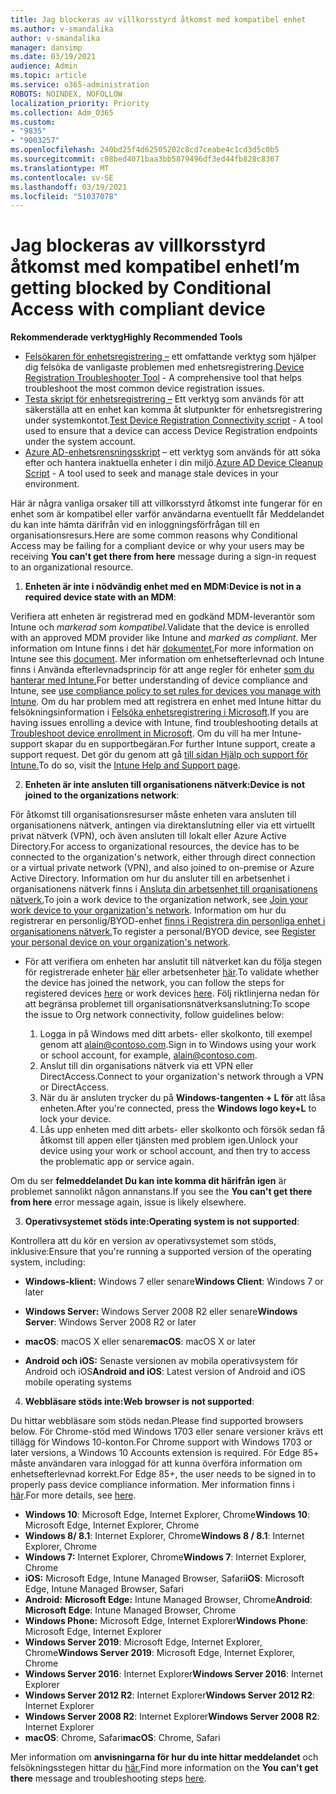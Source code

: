 ```yaml
---
title: Jag blockeras av villkorsstyrd åtkomst med kompatibel enhet
ms.author: v-smandalika
author: v-smandalika
manager: dansimp
ms.date: 03/19/2021
audience: Admin
ms.topic: article
ms.service: o365-administration
ROBOTS: NOINDEX, NOFOLLOW
localization_priority: Priority
ms.collection: Adm_O365
ms.custom:
- "9835"
- "9003257"
ms.openlocfilehash: 240bd25f4d62505202c8cd7ceabe4c1cd3d5c0b5
ms.sourcegitcommit: c08bed4071baa3bb5879496df3ed44fb828c8367
ms.translationtype: MT
ms.contentlocale: sv-SE
ms.lasthandoff: 03/19/2021
ms.locfileid: "51037078"
---
```

# <a name="im-getting-blocked-by-conditional-access-with-compliant-device"></a><span data-ttu-id="b6c12-102">Jag blockeras av villkorsstyrd åtkomst med kompatibel enhet</span><span class="sxs-lookup"><span data-stu-id="b6c12-102">I’m getting blocked by Conditional Access with compliant device</span></span>

<span data-ttu-id="b6c12-103">**Rekommenderade verktyg**</span><span class="sxs-lookup"><span data-stu-id="b6c12-103">**Highly Recommended Tools**</span></span>

- <span data-ttu-id="b6c12-104">[Felsökaren för enhetsregistrering –](https://docs.microsoft.com/samples/azure-samples/dsregtool/dsregtool/) ett omfattande verktyg som hjälper dig felsöka de vanligaste problemen med enhetsregistrering.</span><span class="sxs-lookup"><span data-stu-id="b6c12-104">[Device Registration Troubleshooter Tool](https://docs.microsoft.com/samples/azure-samples/dsregtool/dsregtool/) - A comprehensive tool that helps troubleshoot the most common device registration issues.</span></span>
- <span data-ttu-id="b6c12-105">[Testa skript för enhetsregistrering –](https://docs.microsoft.com/samples/azure-samples/testdeviceregconnectivity/testdeviceregconnectivity/) Ett verktyg som används för att säkerställa att en enhet kan komma åt slutpunkter för enhetsregistrering under systemkontot.</span><span class="sxs-lookup"><span data-stu-id="b6c12-105">[Test Device Registration Connectivity script](https://docs.microsoft.com/samples/azure-samples/testdeviceregconnectivity/testdeviceregconnectivity/) - A tool used to ensure that a device can access Device Registration endpoints under the system account.</span></span>
- <span data-ttu-id="b6c12-106">[Azure AD-enhetsrensningsskript](https://github.com/mzmaili/AzureADDeviceCleanup) – ett verktyg som används för att söka efter och hantera inaktuella enheter i din miljö.</span><span class="sxs-lookup"><span data-stu-id="b6c12-106">[Azure AD Device Cleanup Script](https://github.com/mzmaili/AzureADDeviceCleanup) - A tool used to seek and manage stale devices in your environment.</span></span>

<span data-ttu-id="b6c12-107">Här är några vanliga orsaker till att villkorsstyrd åtkomst inte fungerar  för en enhet som är kompatibel eller varför användarna eventuellt får Meddelandet du kan inte hämta därifrån vid en inloggningsförfrågan till en organisationsresurs.</span><span class="sxs-lookup"><span data-stu-id="b6c12-107">Here are some common reasons why Conditional Access may be failing for a compliant device or why your users may be receiving **You can't get there from here** message during a sign-in request to an organizational resource.</span></span>

1. <span data-ttu-id="b6c12-108">**Enheten är inte i nödvändig enhet med en MDM:**</span><span class="sxs-lookup"><span data-stu-id="b6c12-108">**Device is not in a required device state with an MDM**:</span></span>

<span data-ttu-id="b6c12-109">Verifiera att enheten är registrerad med en godkänd MDM-leverantör som Intune och *markerad som kompatibel.*</span><span class="sxs-lookup"><span data-stu-id="b6c12-109">Validate that the device is enrolled with an approved MDM provider like Intune and *marked as compliant*.</span></span> <span data-ttu-id="b6c12-110">Mer information om Intune finns i det här [dokumentet.](https://docs.microsoft.com/mem/intune/enrollment/device-enrollment)</span><span class="sxs-lookup"><span data-stu-id="b6c12-110">For more information on Intune see this [document](https://docs.microsoft.com/mem/intune/enrollment/device-enrollment).</span></span> <span data-ttu-id="b6c12-111">Mer information om enhetsefterlevnad och Intune finns i Använda efterlevnadsprincip för att ange regler för enheter [som du hanterar med Intune.](https://docs.microsoft.com/mem/intune/protect/device-compliance-get-started)</span><span class="sxs-lookup"><span data-stu-id="b6c12-111">For better understanding of device compliance and Intune, see [use compliance policy to set rules for devices you manage with Intune](https://docs.microsoft.com/mem/intune/protect/device-compliance-get-started).</span></span> <span data-ttu-id="b6c12-112">Om du har problem med att registrera en enhet med Intune hittar du felsökningsinformation i [Felsöka enhetsregistrering i Microsoft](https://docs.microsoft.com/troubleshoot/mem/intune/troubleshoot-device-enrollment-in-intune).</span><span class="sxs-lookup"><span data-stu-id="b6c12-112">If you are having issues enrolling a device with Intune, find troubleshooting details at [Troubleshoot device enrollment in Microsoft](https://docs.microsoft.com/troubleshoot/mem/intune/troubleshoot-device-enrollment-in-intune).</span></span> <span data-ttu-id="b6c12-113">Om du vill ha mer Intune-support skapar du en supportbegäran.</span><span class="sxs-lookup"><span data-stu-id="b6c12-113">For further Intune support, create a support request.</span></span> <span data-ttu-id="b6c12-114">Det gör du genom att gå [till sidan Hjälp och support för Intune.](https://endpoint.microsoft.com/#blade/Microsoft_Intune_DeviceSettings/SupportMenu/helpSupport)</span><span class="sxs-lookup"><span data-stu-id="b6c12-114">To do so, visit the [Intune Help and Support page](https://endpoint.microsoft.com/#blade/Microsoft_Intune_DeviceSettings/SupportMenu/helpSupport).</span></span>

2. <span data-ttu-id="b6c12-115">**Enheten är inte ansluten till organisationens nätverk:**</span><span class="sxs-lookup"><span data-stu-id="b6c12-115">**Device is not joined to the organizations network**:</span></span>

<span data-ttu-id="b6c12-116">För åtkomst till organisationsresurser måste enheten vara ansluten till organisationens nätverk, antingen via direktanslutning eller via ett virtuellt privat nätverk (VPN), och även ansluten till lokalt eller Azure Active Directory.</span><span class="sxs-lookup"><span data-stu-id="b6c12-116">For access to organizational resources, the device has to be connected to the organization's network, either through direct connection or a virtual private network (VPN), and also joined to on-premise or Azure Active Directory.</span></span> <span data-ttu-id="b6c12-117">Information om hur du ansluter till en arbetsenhet i organisationens nätverk finns i [Ansluta din arbetsenhet till organisationens nätverk.](https://docs.microsoft.com/azure/active-directory/user-help/user-help-join-device-on-network)</span><span class="sxs-lookup"><span data-stu-id="b6c12-117">To join a work device to the organization network, see [Join your work device to your organization's network](https://docs.microsoft.com/azure/active-directory/user-help/user-help-join-device-on-network).</span></span> <span data-ttu-id="b6c12-118">Information om hur du registrerar en personlig/BYOD-enhet [finns i Registrera din personliga enhet i organisationens nätverk.](https://docs.microsoft.com/azure/active-directory/user-help/user-help-register-device-on-network)</span><span class="sxs-lookup"><span data-stu-id="b6c12-118">To register a personal/BYOD device, see [Register your personal device on your organization's network](https://docs.microsoft.com/azure/active-directory/user-help/user-help-register-device-on-network).</span></span>

- <span data-ttu-id="b6c12-119">För att verifiera om enheten har anslutit till nätverket kan du följa stegen för registrerade enheter [här](https://docs.microsoft.com/azure/active-directory/user-help/user-help-register-device-on-network#to-verify-that-youre-registered) eller arbetsenheter [här](https://docs.microsoft.com/azure/active-directory/user-help/user-help-join-device-on-network#to-make-sure-youre-joined).</span><span class="sxs-lookup"><span data-stu-id="b6c12-119">To validate whether the device has joined the network, you can follow the steps for registered devices [here](https://docs.microsoft.com/azure/active-directory/user-help/user-help-register-device-on-network#to-verify-that-youre-registered) or work devices [here](https://docs.microsoft.com/azure/active-directory/user-help/user-help-join-device-on-network#to-make-sure-youre-joined).</span></span> <span data-ttu-id="b6c12-120">Följ riktlinjerna nedan för att begränsa problemet till organisationsnätverksanslutning:</span><span class="sxs-lookup"><span data-stu-id="b6c12-120">To scope the issue to Org network connectivity, follow guidelines below:</span></span>

    1. <span data-ttu-id="b6c12-121">Logga in på Windows med ditt arbets- eller skolkonto, till exempel genom att alain@contoso.com.</span><span class="sxs-lookup"><span data-stu-id="b6c12-121">Sign in to Windows using your work or school account,  for example, alain@contoso.com.</span></span>
    2. <span data-ttu-id="b6c12-122">Anslut till din organisations nätverk via ett VPN eller DirectAccess.</span><span class="sxs-lookup"><span data-stu-id="b6c12-122">Connect to your organization's network through a VPN or DirectAccess.</span></span>
    3. <span data-ttu-id="b6c12-123">När du är ansluten trycker du på **Windows-tangenten + L för** att låsa enheten.</span><span class="sxs-lookup"><span data-stu-id="b6c12-123">After you're connected, press the **Windows logo key+L** to lock your device.</span></span>
    4. <span data-ttu-id="b6c12-124">Lås upp enheten med ditt arbets- eller skolkonto och försök sedan få åtkomst till appen eller tjänsten med problem igen.</span><span class="sxs-lookup"><span data-stu-id="b6c12-124">Unlock your device using your work or school account, and then try to access the problematic app or service again.</span></span>

<span data-ttu-id="b6c12-125">Om du ser **felmeddelandet Du kan inte komma dit härifrån igen** är problemet sannolikt någon annanstans.</span><span class="sxs-lookup"><span data-stu-id="b6c12-125">If you see the **You can't get there from here** error message again, issue is likely elsewhere.</span></span>

3. <span data-ttu-id="b6c12-126">**Operativsystemet stöds inte:**</span><span class="sxs-lookup"><span data-stu-id="b6c12-126">**Operating system is not supported**:</span></span>

<span data-ttu-id="b6c12-127">Kontrollera att du kör en version av operativsystemet som stöds, inklusive:</span><span class="sxs-lookup"><span data-stu-id="b6c12-127">Ensure that you're running a supported version of the operating system, including:</span></span>

- <span data-ttu-id="b6c12-128">**Windows-klient:** Windows 7 eller senare</span><span class="sxs-lookup"><span data-stu-id="b6c12-128">**Windows Client**: Windows 7 or later</span></span>

- <span data-ttu-id="b6c12-129">**Windows Server:** Windows Server 2008 R2 eller senare</span><span class="sxs-lookup"><span data-stu-id="b6c12-129">**Windows Server**: Windows Server 2008 R2 or later</span></span>

- <span data-ttu-id="b6c12-130">**macOS**: macOS X eller senare</span><span class="sxs-lookup"><span data-stu-id="b6c12-130">**macOS**: macOS X or later</span></span>

- <span data-ttu-id="b6c12-131">**Android och iOS:** Senaste versionen av mobila operativsystem för Android och iOS</span><span class="sxs-lookup"><span data-stu-id="b6c12-131">**Android and iOS**: Latest version of Android and iOS mobile operating systems</span></span>

4. <span data-ttu-id="b6c12-132">**Webbläsare stöds inte:**</span><span class="sxs-lookup"><span data-stu-id="b6c12-132">**Web browser is not supported**:</span></span>

<span data-ttu-id="b6c12-133">Du hittar webbläsare som stöds nedan.</span><span class="sxs-lookup"><span data-stu-id="b6c12-133">Please find supported browsers below.</span></span> <span data-ttu-id="b6c12-134">För Chrome-stöd med Windows 1703 eller senare versioner krävs ett tillägg för Windows 10-konton.</span><span class="sxs-lookup"><span data-stu-id="b6c12-134">For Chrome support with Windows 1703 or later versions, a Windows 10 Accounts extension is required.</span></span> <span data-ttu-id="b6c12-135">För Edge 85+ måste användaren vara inloggad för att kunna överföra information om enhetsefterlevnad korrekt.</span><span class="sxs-lookup"><span data-stu-id="b6c12-135">For Edge 85+, the user needs to be signed in to properly pass device compliance information.</span></span> <span data-ttu-id="b6c12-136">Mer information finns i [här](https://docs.microsoft.com/azure/active-directory/conditional-access/concept-conditional-access-conditions#chrome-support).</span><span class="sxs-lookup"><span data-stu-id="b6c12-136">For more details, see [here](https://docs.microsoft.com/azure/active-directory/conditional-access/concept-conditional-access-conditions#chrome-support).</span></span>

- <span data-ttu-id="b6c12-137">**Windows 10**: Microsoft Edge, Internet Explorer, Chrome</span><span class="sxs-lookup"><span data-stu-id="b6c12-137">**Windows 10**: Microsoft Edge, Internet Explorer, Chrome</span></span>
- <span data-ttu-id="b6c12-138">**Windows 8/ 8.1**: Internet Explorer, Chrome</span><span class="sxs-lookup"><span data-stu-id="b6c12-138">**Windows 8 / 8.1**: Internet Explorer, Chrome</span></span>
- <span data-ttu-id="b6c12-139">**Windows 7:** Internet Explorer, Chrome</span><span class="sxs-lookup"><span data-stu-id="b6c12-139">**Windows 7**: Internet Explorer, Chrome</span></span>
- <span data-ttu-id="b6c12-140">**iOS:** Microsoft Edge, Intune Managed Browser, Safari</span><span class="sxs-lookup"><span data-stu-id="b6c12-140">**iOS**: Microsoft Edge, Intune Managed Browser, Safari</span></span>
- <span data-ttu-id="b6c12-141">**Android:** **Microsoft Edge:** Intune Managed Browser, Chrome</span><span class="sxs-lookup"><span data-stu-id="b6c12-141">**Android**: **Microsoft Edge**: Intune Managed Browser, Chrome</span></span>
- <span data-ttu-id="b6c12-142">**Windows Phone:** Microsoft Edge, Internet Explorer</span><span class="sxs-lookup"><span data-stu-id="b6c12-142">**Windows Phone**: Microsoft Edge, Internet Explorer</span></span>
- <span data-ttu-id="b6c12-143">**Windows Server 2019**: Microsoft Edge, Internet Explorer, Chrome</span><span class="sxs-lookup"><span data-stu-id="b6c12-143">**Windows Server 2019**: Microsoft Edge, Internet Explorer, Chrome</span></span>
- <span data-ttu-id="b6c12-144">**Windows Server 2016**: Internet Explorer</span><span class="sxs-lookup"><span data-stu-id="b6c12-144">**Windows Server 2016**: Internet Explorer</span></span>
- <span data-ttu-id="b6c12-145">**Windows Server 2012 R2**: Internet Explorer</span><span class="sxs-lookup"><span data-stu-id="b6c12-145">**Windows Server 2012 R2**: Internet Explorer</span></span>
- <span data-ttu-id="b6c12-146">**Windows Server 2008 R2**: Internet Explorer</span><span class="sxs-lookup"><span data-stu-id="b6c12-146">**Windows Server 2008 R2**: Internet Explorer</span></span>
- <span data-ttu-id="b6c12-147">**macOS**: Chrome, Safari</span><span class="sxs-lookup"><span data-stu-id="b6c12-147">**macOS**: Chrome, Safari</span></span>

<span data-ttu-id="b6c12-148">Mer information om **anvisningarna för hur du inte hittar meddelandet** och felsökningsstegen hittar du [här.](https://docs.microsoft.com/azure/active-directory/user-help/user-help-device-remediation)</span><span class="sxs-lookup"><span data-stu-id="b6c12-148">Find more information on the **You can't get there** message and troubleshooting steps [here](https://docs.microsoft.com/azure/active-directory/user-help/user-help-device-remediation).</span></span>
